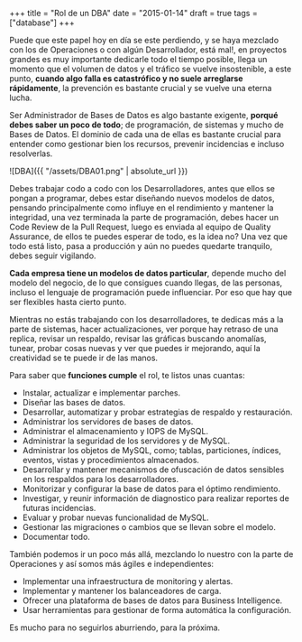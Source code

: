 +++
title = "Rol de un DBA"
date = "2015-01-14"
draft = true
tags = ["database"]
+++

Puede que este papel hoy en día se este perdiendo, y se haya mezclado con los de Operaciones o con algún Desarrollador, está mal!, en proyectos grandes es muy importante dedicarle todo el tiempo posible, llega un momento que el volumen de datos y el tráfico se vuelve insostenible, a este punto, **cuando algo falla es catastrófico y no suele arreglarse rápidamente**, la prevención es bastante crucial y se vuelve una eterna lucha.

Ser Administrador de Bases de Datos es algo bastante exigente, **porqué debes saber un poco de todo**; de programación, de sistemas y mucho de Bases de Datos. El dominio de cada una de ellas es bastante crucial para entender como gestionar bien los recursos, prevenir incidencias e incluso resolverlas.

![DBA]({{ "/assets/DBA01.png" | absolute_url }})

Debes trabajar codo a codo con los Desarrolladores, antes que ellos se pongan a programar, debes estar diseñando nuevos modelos de datos, pensando principalmente como influye en el rendimiento y mantener la integridad, una vez terminada la parte de programación, debes hacer un Code Review de la Pull Request, luego es enviada al equipo de Quality Assurance, de ellos te puedes esperar de todo, es la idea no? Una vez que todo está listo, pasa a producción y aún no puedes quedarte tranquilo, debes seguir vigilando.

**Cada empresa tiene un modelos de datos particular**, depende mucho del modelo del negocio, de lo que consigues cuando llegas, de las personas, incluso el lenguaje de programación puede influenciar. Por eso que hay que ser flexibles hasta cierto punto.

Mientras no estás trabajando con los desarrolladores, te dedicas más a la parte de sistemas, hacer actualizaciones, ver porque hay retraso de una replica, revisar un respaldo, revisar las gráficas buscando anomalías, tunear, probar cosas nuevas y ver que puedes ir mejorando, aquí la creatividad se te puede ir de las manos.

Para saber que **funciones cumple** el rol, te listos unas cuantas:

*   Instalar, actualizar e implementar parches.
*   Diseñar las bases de datos.
*   Desarrollar, automatizar y probar estrategias de respaldo y restauración.
*   Administrar los servidores de bases de datos.
*   Administrar el almacenamiento y IOPS de MySQL.
*   Administrar la seguridad de los servidores y de MySQL.
*   Administrar los objetos de MySQL, como; tablas, particiones, índices, eventos, vistas y procedimientos almacenados.
*   Desarrollar y mantener mecanismos de ofuscación de datos sensibles en los respaldos para los desarrolladores.
*   Monitorizar y configurar la base de datos para el óptimo rendimiento.
*   Investigar, y reunir información de diagnostico para realizar reportes de futuras incidencias.
*   Evaluar y probar nuevas funcionalidad de MySQL.
*   Gestionar las migraciones o cambios que se llevan sobre el modelo.
*   Documentar todo.

También podemos ir un poco más allá, mezclando lo nuestro con la parte de Operaciones y así somos más ágiles e independientes:

*   Implementar una infraestructura de monitoring y alertas.
*   Implementar y mantener los balanceadores de carga.
*   Ofrecer una plataforma de bases de datos para Business Intelligence.
*   Usar herramientas para gestionar de forma automática la configuración.

Es mucho para no seguirlos aburriendo, para la próxima.
